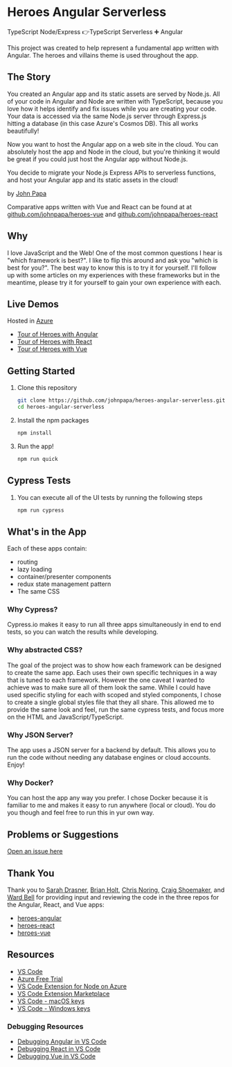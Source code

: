 # Heroes Angular Serverless

TypeScript Node/Express 👉TypeScript Serverless ➕ Angular

This project was created to help represent a fundamental app written with Angular. The heroes and villains theme is used throughout the app.

## The Story

You created an Angular app and its static assets are served by Node.js. All of your code in Angular and Node are written with TypeScript, because you love how it helps identify and fix issues while you are creating your code. Your data is accessed via the same Node.js server through Express.js hitting a database (in this case Azure's Cosmos DB). This all works beautifully!

Now you want to host the Angular app on a web site in the cloud. You can absolutely host the app and Node in the cloud, but you're thinking it would be great if you could just host the Angular app without Node.js.

You decide to migrate your Node.js Express APIs to serverless functions, and host your Angular app and its static assets in the cloud!

by [John Papa](http://twitter.com/john_papa)

Comparative apps written with Vue and React can be found at at [github.com/johnpapa/heroes-vue](https://github.com/johnpapa/heroes-vue) and [github.com/johnpapa/heroes-react](https://github.com/johnpapa/heroes-react)

## Why

I love JavaScript and the Web! One of the most common questions I hear is "which framework is best?". I like to flip this around and ask you "which is best for you?". The best way to know this is to try it for yourself. I'll follow up with some articles on my experiences with these frameworks but in the meantime, please try it for yourself to gain your own experience with each.

## Live Demos

Hosted in [Azure](https://azure.microsoft.com/en-us/free/?wt.mc_id=heroesangular-github-jopapa)

- [Tour of Heroes with Angular](https://papa-heroes-angular.azurewebsites.net)
- [Tour of Heroes with React](https://papa-heroes-react.azurewebsites.net)
- [Tour of Heroes with Vue](https://papa-heroes-vue.azurewebsites.net)

## Getting Started

1. Clone this repository

   ```bash
   git clone https://github.com/johnpapa/heroes-angular-serverless.git
   cd heroes-angular-serverless
   ```

1. Install the npm packages

   ```bash
   npm install
   ```

1. Run the app!

   ```bash
   npm run quick
   ```

## Cypress Tests

1. You can execute all of the UI tests by running the following steps

   ```bash
   npm run cypress
   ```

## What's in the App

Each of these apps contain:

- routing
- lazy loading
- container/presenter components
- redux state management pattern
- The same CSS

### Why Cypress?

Cypress.io makes it easy to run all three apps simultaneously in end to end tests, so you can watch the results while developing.

### Why abstracted CSS?

The goal of the project was to show how each framework can be designed to create the same app. Each uses their own specific techniques in a way that is tuned to each framework. However the one caveat I wanted to achieve was to make sure all of them look the same. While I could have used specific styling for each with scoped and styled components, I chose to create a single global styles file that they all share. This allowed me to provide the same look and feel, run the same cypress tests, and focus more on the HTML and JavaScript/TypeScript.

### Why JSON Server?

The app uses a JSON server for a backend by default. This allows you to run the code without needing any database engines or cloud accounts. Enjoy!

### Why Docker?

You can host the app any way you prefer. I chose Docker because it is familiar to me and makes it easy to run anywhere (local or cloud). You do you though and feel free to run this in yur own way.

## Problems or Suggestions

[Open an issue here](/issues)

## Thank You

Thank you to [Sarah Drasner](https://twitter.com/), [Brian Holt](https://twitter.com/), [Chris Noring](https://twitter.com/), [Craig Shoemaker](https://twitter.com/), and [Ward Bell](https://twitter.com/wardbell) for providing input and reviewing the code in the three repos for the Angular, React, and Vue apps:

- [heroes-angular](https://github.com/johnpapa/heroes-angular)
- [heroes-react](https://github.com/johnpapa/heroes-react)
- [heroes-vue](https://github.com/johnpapa/heroes-vue)

## Resources

- [VS Code](https://code.visualstudio.com?wt.mc_id=heroesangular-github-jopapa)
- [Azure Free Trial](https://azure.microsoft.com/en-us/free/?wt.mc_id=heroesangular-github-jopapa)
- [VS Code Extension for Node on Azure](https://marketplace.visualstudio.com/items?itemName=ms-vscode.vscode-node-azure-pack&WT.mc_id=heroesangular-github-jopapa)
- [VS Code Extension Marketplace](https://marketplace.visualstudio.com/vscode?wt.mc_id=heroesangular-github-jopapa)
- [VS Code - macOS keys](https://code.visualstudio.com/shortcuts/keyboard-shortcuts-macos.pdf?WT.mc_id=heroesangular-github-jopapa)
- [VS Code - Windows keys](https://code.visualstudio.com/shortcuts/keyboard-shortcuts-windows.pdf?WT.mc_id=heroesangular-github-jopapa)

### Debugging Resources

- [Debugging Angular in VS Code](https://code.visualstudio.com/docs/nodejs/angular-tutorial?wt.mc_id=heroesangular-github-jopapa)
- [Debugging React in VS Code](https://code.visualstudio.com/docs/nodejs/reactjs-tutorial?wt.mc_id=heroesangular-github-jopapa)
- [Debugging Vue in VS Code](https://code.visualstudio.com/docs/nodejs/vuejs-tutorial?wt.mc_id=heroesangular-github-jopapa)
